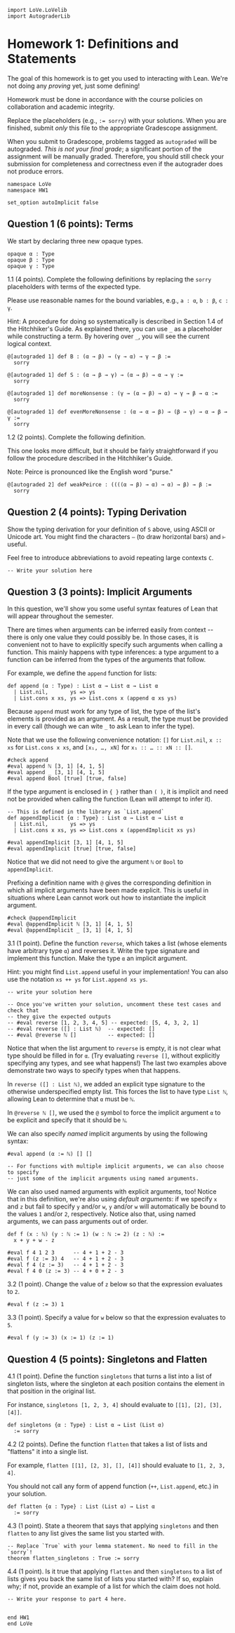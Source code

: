 ```lean
import LoVe.LoVelib
import AutograderLib
```

# Homework 1: Definitions and Statements

The goal of this homework is to get you used to interacting with Lean.
We're not doing any *proving* yet, just some defining!

Homework must be done in accordance with the course policies on collaboration
and academic integrity.

Replace the placeholders (e.g., `:= sorry`) with your solutions. When you are
finished, submit *only* this file to the appropriate Gradescope assignment.

When you submit to Gradescope, problems tagged as `autograded` will be
autograded. *This is not your final grade*; a significant portion of the
assignment will be manually graded. Therefore, you should still check your
submission for completeness and correctness even if the autograder does not
produce errors.

```lean
namespace LoVe
namespace HW1

set_option autoImplicit false
```

## Question 1 (6 points): Terms

We start by declaring three new opaque types.

```lean
opaque α : Type
opaque β : Type
opaque γ : Type
```

1.1 (4 points). Complete the following definitions by replacing the `sorry`
placeholders with terms of the expected type.

Please use reasonable names for the bound variables, e.g., `a : α`, `b : β`,
`c : γ`.

Hint: A procedure for doing so systematically is described in Section 1.4 of the
Hitchhiker's Guide. As explained there, you can use `_` as a placeholder while
constructing a term. By hovering over `_`, you will see the current logical
context.

```lean
@[autograded 1] def B : (α → β) → (γ → α) → γ → β :=
  sorry

@[autograded 1] def S : (α → β → γ) → (α → β) → α → γ :=
  sorry

@[autograded 1] def moreNonsense : (γ → (α → β) → α) → γ → β → α :=
  sorry

@[autograded 1] def evenMoreNonsense : (α → α → β) → (β → γ) → α → β → γ :=
  sorry
```

1.2 (2 points). Complete the following definition.

This one looks more difficult, but it should be fairly straightforward if you
follow the procedure described in the Hitchhiker's Guide.

Note: Peirce is pronounced like the English word "purse."

```lean
@[autograded 2] def weakPeirce : ((((α → β) → α) → α) → β) → β :=
  sorry
```

## Question 2 (4 points): Typing Derivation

Show the typing derivation for your definition of `S` above, using ASCII or
Unicode art. You might find the characters `–` (to draw horizontal bars) and `⊢`
useful.

Feel free to introduce abbreviations to avoid repeating large contexts `C`.

```lean
-- Write your solution here
```

## Question 3 (3 points): Implicit Arguments

In this question, we'll show you some useful syntax features of Lean that will
appear throughout the semester.

There are times when arguments can be inferred easily from context -- there is
only one value they could possibly be. In those cases, it is convenient not to
have to explicitly specify such arguments when calling a function. This mainly
happens with type inferences: a type argument to a function can be inferred from
the types of the arguments that follow.

For example, we define the `append` function for lists:

```lean
def append (α : Type) : List α → List α → List α
  | List.nil,       ys => ys
  | List.cons x xs, ys => List.cons x (append α xs ys)
```

Because `append` must work for any type of list, the type of the list's
elements is provided as an argument. As a result, the type must be provided in
every call (though we can wite `_` to ask Lean to infer the type).

Note that we use the following convenience notation: `[]` for `List.nil`,
`x :: xs` for `List.cons x xs`, and `[x₁, …, xN]` for `x₁ :: … :: xN :: []`.

```lean
#check append
#eval append ℕ [3, 1] [4, 1, 5]
#eval append _ [3, 1] [4, 1, 5]
#eval append Bool [true] [true, false]
```

If the type argument is enclosed in `{ }` rather than `( )`, it is implicit
and need not be provided when calling the function (Lean will attempt to infer
it).

```lean
-- This is defined in the library as `List.append`
def appendImplicit {α : Type} : List α → List α → List α
  | List.nil,       ys => ys
  | List.cons x xs, ys => List.cons x (appendImplicit xs ys)

#eval appendImplicit [3, 1] [4, 1, 5]
#eval appendImplicit [true] [true, false]
```

Notice that we did not need to give the argument `ℕ` or `Bool` to
`appendImplicit`.

Prefixing a definition name with `@` gives the corresponding definition in
which all implicit arguments have been made explicit. This is useful in
situations where Lean cannot work out how to instantiate the implicit
argument.

```lean
#check @appendImplicit
#eval @appendImplicit ℕ [3, 1] [4, 1, 5]
#eval @appendImplicit _ [3, 1] [4, 1, 5]
```

3.1 (1 point). Define the function `reverse`, which takes a list (whose
elements have arbitrary type `α`) and reverses it. Write the type signature and
implement this function. Make the type `α` an implicit argument.

Hint: you might find `List.append` useful in your implementation! You can also
use the notation `xs ++ ys` for `List.append xs ys`.

```lean
-- write your solution here

-- Once you've written your solution, uncomment these test cases and check that
-- they give the expected outputs
-- #eval reverse [1, 2, 3, 4, 5] -- expected: [5, 4, 3, 2, 1]
-- #eval reverse ([] : List ℕ)  -- expected: []
-- #eval @reverse ℕ []          -- expected: []
```

Notice that when the list argument to `reverse` is empty, it is not clear
what type should be filled in for `α`. (Try evaluating `reverse []`, without
explicitly specifying any types, and see what happens!) The last two examples
above demonstrate two ways to specify types when that happens.

In `reverse ([] : List ℕ)`, we added an explicit type signature to the otherwise
underspecified empty list. This forces the list to have type `List ℕ`, allowing
Lean to determine that `α` must be `ℕ`.

In `@reverse ℕ []`, we used the `@` symbol to force the implicit argument `α` to
be explicit and specify that it should be `ℕ`.

We can also specify *named* implicit arguments by using the following syntax:

```lean
#eval append (α := ℕ) [] []

-- For functions with multiple implicit arguments, we can also choose to specify
-- just some of the implicit arguments using named arguments.
```

We can also used named arguments with explicit arguments, too! Notice that
in this definition, we're also using *default arguments*: if we specify `x` and
`z` but fail to specify `y` and/or `w`, `y` and/or `w` will automatically be
bound to the values `1` and/or `2`, respectively. Notice also that, using named
arguments, we can pass arguments out of order.

```lean
def f (x : ℕ) (y : ℕ := 1) (w : ℕ := 2) (z : ℕ) :=
  x + y + w - z

#eval f 4 1 2 3      -- 4 + 1 + 2 - 3
#eval f (z := 3) 4   -- 4 + 1 + 2 - 3
#eval f 4 (z := 3)   -- 4 + 1 + 2 - 3
#eval f 4 0 (z := 3) -- 4 + 0 + 2 - 3
```

3.2 (1 point). Change the value of `z` below so that the expression
evaluates to `2`.

```lean
#eval f (z := 3) 1
```

3.3 (1 point). Specify a value for `w` below so that the expression
evaluates to `5`.

```lean
#eval f (y := 3) (x := 1) (z := 1)
```

## Question 4 (5 points): Singletons and Flatten

4.1 (1 point). Define the function `singletons` that turns a list into a list of
singleton lists, where the singleton at each position contains the element in
that position in the original list.

For instance, `singletons [1, 2, 3, 4]` should evaluate to
`[[1], [2], [3], [4]]`.

```lean
def singletons {α : Type} : List α → List (List α)
  := sorry
```

4.2 (2 points). Define the function `flatten` that takes a list of lists and
"flattens" it into a single list.

For example, `flatten [[1], [2, 3], [], [4]]` should evaluate to `[1, 2, 3, 4]`.

You should not call any form of append function (`++`, `List.append`, etc.) in
your solution.

```lean
def flatten {α : Type} : List (List α) → List α
  := sorry
```

4.3 (1 point). State a theorem that says that applying `singletons` and then
`flatten` to any list gives the same list you started with.

```lean
-- Replace `True` with your lemma statement. No need to fill in the `sorry`!
theorem flatten_singletons : True := sorry
```

4.4 (1 point). Is it true that applying `flatten` and then `singletons` to a
list of lists gives you back the same list of lists you started with? If so,
explain why; if not, provide an example of a list for which the claim does not
hold.

```lean
-- Write your response to part 4 here.


end HW1
end LoVe
```
